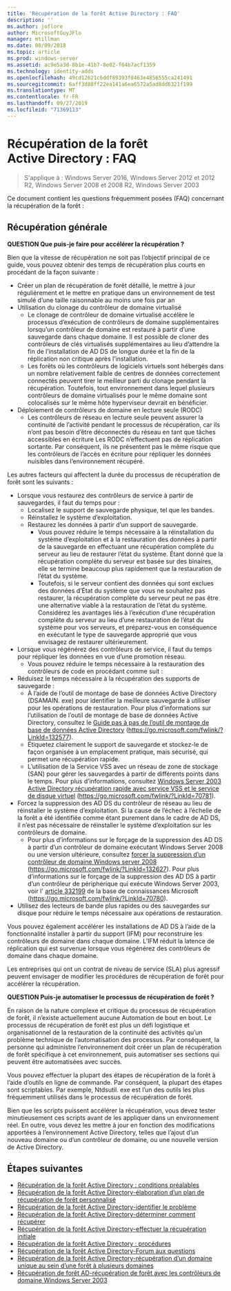 ```yaml
---
title: 'Récupération de la forêt Active Directory : FAQ'
description: ''
ms.author: joflore
author: MicrosoftGuyJFlo
manager: mtillman
ms.date: 08/09/2018
ms.topic: article
ms.prod: windows-server
ms.assetid: ac9e5a3d-8b1e-41b7-8e02-f64b7acf1359
ms.technology: identity-adds
ms.openlocfilehash: 49cd12621c6ddf89393f0463e4856555ca241491
ms.sourcegitcommit: 6aff3d88ff22ea141a6ea6572a5ad8dd6321f199
ms.translationtype: MT
ms.contentlocale: fr-FR
ms.lasthandoff: 09/27/2019
ms.locfileid: "71369113"
---
```

# <a name="ad-forest-recovery---faq"></a>Récupération de la forêt Active Directory : FAQ

>S'applique à : Windows Server 2016, Windows Server 2012 et 2012 R2, Windows Server 2008 et 2008 R2, Windows Server 2003

Ce document contient les questions fréquemment posées (FAQ) concernant la récupération de la forêt :  

## <a name="general-recovery"></a>Récupération générale

**QUESTION Que puis-je faire pour accélérer la récupération ?**

Bien que la vitesse de récupération ne soit pas l’objectif principal de ce guide, vous pouvez obtenir des temps de récupération plus courts en procédant de la façon suivante :  
  
- Créer un plan de récupération de forêt détaillé, le mettre à jour régulièrement et le mettre en pratique dans un environnement de test simulé d’une taille raisonnable au moins une fois par an  
- Utilisation du clonage du contrôleur de domaine virtualisé  
   - Le clonage de contrôleur de domaine virtualisé accélère le processus d’exécution de contrôleurs de domaine supplémentaires lorsqu’un contrôleur de domaine est restauré à partir d’une sauvegarde dans chaque domaine. Il est possible de cloner des contrôleurs de clés virtualisés supplémentaires au lieu d’attendre la fin de l’installation de AD DS de longue durée et la fin de la réplication non critique après l’installation.  
   - Les forêts où les contrôleurs de logiciels virtuels sont hébergés dans un nombre relativement faible de centres de données correctement connectés peuvent tirer le meilleur parti du clonage pendant la récupération. Toutefois, tout environnement dans lequel plusieurs contrôleurs de domaine virtualisés pour le même domaine sont colocalisés sur le même hôte hyperviseur devrait en bénéficier.  
- Déploiement de contrôleurs de domaine en lecture seule (RODC)  
   - Les contrôleurs de réseau en lecture seule peuvent assurer la continuité de l’activité pendant le processus de récupération, car ils n’ont pas besoin d’être déconnectés du réseau en tant que tâches accessibles en écriture Les RODC n’effectuent pas de réplication sortante. Par conséquent, ils ne présentent pas le même risque que les contrôleurs de l’accès en écriture pour répliquer les données nuisibles dans l’environnement récupéré.  
  
Les autres facteurs qui affectent la durée du processus de récupération de forêt sont les suivants :  
  
- Lorsque vous restaurez des contrôleurs de service à partir de sauvegardes, il faut du temps pour :  
   - Localisez le support de sauvegarde physique, tel que les bandes.  
   - Réinstallez le système d’exploitation.  
   - Restaurez les données à partir d’un support de sauvegarde.  
      - Vous pouvez réduire le temps nécessaire à la réinstallation du système d’exploitation et à la restauration des données à partir de la sauvegarde en effectuant une récupération complète du serveur au lieu de restaurer l’état du système. Étant donné que la récupération complète du serveur est basée sur des binaires, elle se termine beaucoup plus rapidement que la restauration de l’état du système.  
      - Toutefois, si le serveur contient des données qui sont exclues des données d’État du système que vous ne souhaitez pas restaurer, la récupération complète du serveur peut ne pas être une alternative viable à la restauration de l’état du système. Considérez les avantages liés à l’exécution d’une récupération complète du serveur au lieu d’une restauration de l’état du système pour vos serveurs, et préparez-vous en conséquence en exécutant le type de sauvegarde approprié que vous envisagez de restaurer ultérieurement.  
- Lorsque vous régénérez des contrôleurs de service, il faut du temps pour répliquer les données en vue d’une promotion réseau.  
   - Vous pouvez réduire le temps nécessaire à la restauration des contrôleurs de code en procédant comme suit :  
- Réduisez le temps nécessaire à la récupération des supports de sauvegarde :  
   - À l’aide de l’outil de montage de base de données Active Directory (DSAMAIN. exe) pour identifier la meilleure sauvegarde à utiliser pour les opérations de restauration. Pour plus d’informations sur l’utilisation de l’outil de montage de base de données Active Directory, consultez le [Guide pas à pas de l’outil de montage de base de données Active Directory](https://go.microsoft.com/fwlink/?LinkId=132577) (https://go.microsoft.com/fwlink/?LinkId=132577).  
   - Étiquetez clairement le support de sauvegarde et stockez-le de façon organisée à un emplacement pratique, mais sécurisé, qui permet une récupération rapide.  
   - L’utilisation de la Service VSS avec un réseau de zone de stockage (SAN) pour gérer les sauvegardes à partir de différents points dans le temps. Pour plus d’informations, consultez [Windows Server 2003 Active Directory récupération rapide avec service VSS et le service de disque virtuel](https://go.microsoft.com/fwlink/?LinkId=70781) (https://go.microsoft.com/fwlink/?LinkId=70781).  
- Forcez la suppression des AD DS du contrôleur de réseau au lieu de réinstaller le système d’exploitation. Si la cause de l’échec à l’échelle de la forêt a été identifiée comme étant purement dans le cadre de AD DS, il n’est pas nécessaire de réinstaller le système d’exploitation sur les contrôleurs de domaine.  
   - Pour plus d’informations sur le forçage de la suppression des AD DS à partir d’un contrôleur de domaine exécutant Windows Server 2008 ou une version ultérieure, consultez [forcer la suppression d’un contrôleur de domaine Windows server 2008](https://go.microsoft.com/fwlink/?LinkId=132627) (https://go.microsoft.com/fwlink/?LinkId=132627). Pour plus d’informations sur le forçage de la suppression des AD DS à partir d’un contrôleur de périphérique qui exécute Windows Server 2003, voir l' [article 332199](https://go.microsoft.com/fwlink/?LinkId=70780) de la base de connaissances Microsoft (https://go.microsoft.com/fwlink/?LinkId=70780).  
- Utilisez des lecteurs de bande plus rapides ou des sauvegardes sur disque pour réduire le temps nécessaire aux opérations de restauration.  
  
Vous pouvez également accélérer les installations de AD DS à l’aide de la fonctionnalité installer à partir du support (IFM) pour reconstruire les contrôleurs de domaine dans chaque domaine. L’IFM réduit la latence de réplication qui est survenue lorsque vous régénérez des contrôleurs de domaine dans chaque domaine.  
  
Les entreprises qui ont un contrat de niveau de service (SLA) plus agressif peuvent envisager de modifier les procédures de récupération de forêt pour accélérer la récupération.  
  
**QUESTION Puis-je automatiser le processus de récupération de forêt ?**

En raison de la nature complexe et critique du processus de récupération de forêt, il n’existe actuellement aucune Automation de bout en bout. Le processus de récupération de forêt est plus un défi logistique et organisationnel de la restauration de la continuité des activités qu’un problème technique de l’automatisation des processus. Par conséquent, la personne qui administre l’environnement doit créer un plan de récupération de forêt spécifique à cet environnement, puis automatiser ses sections qui peuvent être automatisées avec succès.  
  
Vous pouvez effectuer la plupart des étapes de récupération de la forêt à l’aide d’outils en ligne de commande. Par conséquent, la plupart des étapes sont scriptables. Par exemple, Ntdsutil. exe est l’un des outils les plus fréquemment utilisés dans le processus de récupération de forêt.  
  
Bien que les scripts puissent accélérer la récupération, vous devez tester minutieusement ces scripts avant de les appliquer dans un environnement réel. En outre, vous devez les mettre à jour en fonction des modifications apportées à l’environnement Active Directory, telles que l’ajout d’un nouveau domaine ou d’un contrôleur de domaine, ou une nouvelle version de Active Directory.

## <a name="next-steps"></a>Étapes suivantes

- [Récupération de la forêt Active Directory : conditions préalables](AD-Forest-Recovery-Prerequisties.md)  
- [Récupération de la forêt Active Directory-élaboration d’un plan de récupération de forêt personnalisé](AD-Forest-Recovery-Devising-a-Plan.md)  
- [Récupération de la forêt Active Directory-identifier le problème](AD-Forest-Recovery-Identify-the-Problem.md)
- [Récupération de la forêt Active Directory-déterminer comment récupérer](AD-Forest-Recovery-Determine-how-to-Recover.md)
- [Récupération de la forêt Active Directory-effectuer la récupération initiale](AD-Forest-Recovery-Perform-initial-recovery.md)  
- [Récupération de la forêt Active Directory : procédures](AD-Forest-Recovery-Procedures.md)  
- [Récupération de la forêt Active Directory-Forum aux questions](AD-Forest-Recovery-FAQ.md)  
- [Récupération de la forêt Active Directory-récupération d’un domaine unique au sein d’une forêt à plusieurs domaines](AD-Forest-Recovery-Single-Domain-in-Multidomain-Recovery.md)  
- [Récupération de forêt AD-récupération de forêt avec les contrôleurs de domaine Windows Server 2003](AD-Forest-Recovery-Windows-Server-2003.md)  
